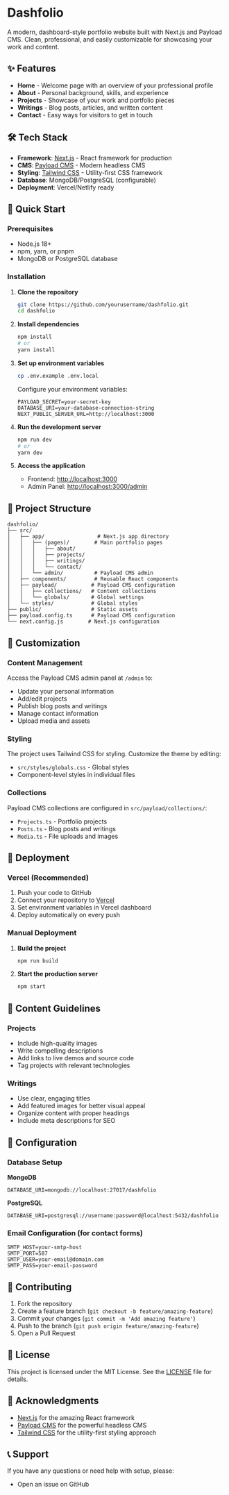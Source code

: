 # Dashfolio

A modern, dashboard-style portfolio website built with Next.js and Payload CMS. Clean, professional, and easily customizable for showcasing your work and content.

## ✨ Features

- **Home** - Welcome page with an overview of your professional profile
- **About** - Personal background, skills, and experience
- **Projects** - Showcase of your work and portfolio pieces
- **Writings** - Blog posts, articles, and written content
- **Contact** - Easy ways for visitors to get in touch

## 🛠️ Tech Stack

- **Framework**: [Next.js](https://nextjs.org/) - React framework for production
- **CMS**: [Payload CMS](https://payloadcms.com/) - Modern headless CMS
- **Styling**: [Tailwind CSS](https://tailwindcss.com/) - Utility-first CSS framework
- **Database**: MongoDB/PostgreSQL (configurable)
- **Deployment**: Vercel/Netlify ready

## 🚀 Quick Start

### Prerequisites

- Node.js 18+ 
- npm, yarn, or pnpm
- MongoDB or PostgreSQL database

### Installation

1. **Clone the repository**
   ```bash
   git clone https://github.com/yourusername/dashfolio.git
   cd dashfolio
   ```

2. **Install dependencies**
   ```bash
   npm install
   # or
   yarn install
   ```

3. **Set up environment variables**
   ```bash
   cp .env.example .env.local
   ```
   
   Configure your environment variables:
   ```env
   PAYLOAD_SECRET=your-secret-key
   DATABASE_URI=your-database-connection-string
   NEXT_PUBLIC_SERVER_URL=http://localhost:3000
   ```

4. **Run the development server**
   ```bash
   npm run dev
   # or
   yarn dev
   ```

5. **Access the application**
   - Frontend: [http://localhost:3000](http://localhost:3000)
   - Admin Panel: [http://localhost:3000/admin](http://localhost:3000/admin)

## 📁 Project Structure

```
dashfolio/
├── src/
│   ├── app/                 # Next.js app directory
│   │   ├── (pages)/        # Main portfolio pages
│   │   │   ├── about/
│   │   │   ├── projects/
│   │   │   ├── writings/
│   │   │   └── contact/
│   │   └── admin/          # Payload CMS admin
│   ├── components/         # Reusable React components
│   ├── payload/           # Payload CMS configuration
│   │   ├── collections/   # Content collections
│   │   └── globals/       # Global settings
│   └── styles/            # Global styles
├── public/                # Static assets
├── payload.config.ts      # Payload CMS configuration
└── next.config.js        # Next.js configuration
```

## 🎨 Customization

### Content Management

Access the Payload CMS admin panel at `/admin` to:
- Update your personal information
- Add/edit projects
- Publish blog posts and writings
- Manage contact information
- Upload media and assets

### Styling

The project uses Tailwind CSS for styling. Customize the theme by editing:
- `src/styles/globals.css` - Global styles
- Component-level styles in individual files

### Collections

Payload CMS collections are configured in `src/payload/collections/`:
- `Projects.ts` - Portfolio projects
- `Posts.ts` - Blog posts and writings
- `Media.ts` - File uploads and images

## 🚀 Deployment

### Vercel (Recommended)

1. Push your code to GitHub
2. Connect your repository to [Vercel](https://vercel.com)
3. Set environment variables in Vercel dashboard
4. Deploy automatically on every push

### Manual Deployment

1. **Build the project**
   ```bash
   npm run build
   ```

2. **Start the production server**
   ```bash
   npm start
   ```

## 📝 Content Guidelines

### Projects
- Include high-quality images
- Write compelling descriptions
- Add links to live demos and source code
- Tag projects with relevant technologies

### Writings
- Use clear, engaging titles
- Add featured images for better visual appeal
- Organize content with proper headings
- Include meta descriptions for SEO

## 🔧 Configuration

### Database Setup

**MongoDB**
```env
DATABASE_URI=mongodb://localhost:27017/dashfolio
```

**PostgreSQL**
```env
DATABASE_URI=postgresql://username:password@localhost:5432/dashfolio
```

### Email Configuration (for contact forms)
```env
SMTP_HOST=your-smtp-host
SMTP_PORT=587
SMTP_USER=your-email@domain.com
SMTP_PASS=your-email-password
```

## 🤝 Contributing

1. Fork the repository
2. Create a feature branch (`git checkout -b feature/amazing-feature`)
3. Commit your changes (`git commit -m 'Add amazing feature'`)
4. Push to the branch (`git push origin feature/amazing-feature`)
5. Open a Pull Request

## 📄 License

This project is licensed under the MIT License. See the [LICENSE](LICENSE) file for details.

## 🙏 Acknowledgments

- [Next.js](https://nextjs.org/) for the amazing React framework
- [Payload CMS](https://payloadcms.com/) for the powerful headless CMS
- [Tailwind CSS](https://tailwindcss.com/) for the utility-first styling approach

## 📞 Support

If you have any questions or need help with setup, please:
- Open an issue on GitHub
